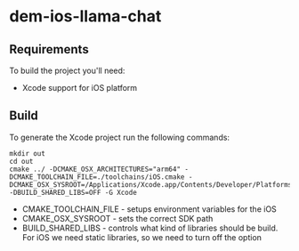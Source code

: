 # dem-ios-llama-chat

## Requirements

To build the project you'll need:
- Xcode support for iOS platform

## Build

To generate the Xcode project run the following commands:

```
mkdir out
cd out
cmake ../ -DCMAKE_OSX_ARCHITECTURES="arm64" -DCMAKE_TOOLCHAIN_FILE=./toolchains/iOS.cmake -DCMAKE_OSX_SYSROOT=/Applications/Xcode.app/Contents/Developer/Platforms/iPhoneOS.platform/Developer/SDKs/iPhoneOS.sdk -DBUILD_SHARED_LIBS=OFF -G Xcode
```

- CMAKE_TOOLCHAIN_FILE - setups environment variables for the iOS
- CMAKE_OSX_SYSROOT - sets the correct SDK path
- BUILD_SHARED_LIBS - controls what kind of libraries should be build. For iOS we need static libraries, so we need to turn off the option
